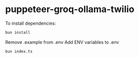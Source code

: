 # puppeteer-groq-ollama-twilio

To install dependencies:

```bash
bun install
```
Remove .example from .env
Add ENV variables to .env

```bash
bun index.ts
```